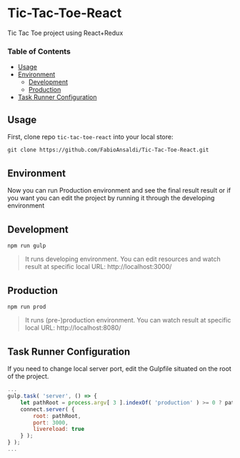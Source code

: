 # Tic-Tac-Toe-React
Tic Tac Toe project using React+Redux

### Table of Contents
-   [Usage](#usage)
-   [Environment](#environment)
    -   [Development](#development)
    -   [Production](#production)
- [Task Runner Configuration](#task-runner-configuration)

## Usage

First, clone repo `tic-tac-toe-react` into your local store:

```shell
git clone https://github.com/FabioAnsaldi/Tic-Tac-Toe-React.git
```
######

## Environment
Now you can run Production environment and see the final result result or if you want you can edit the project by running it through the developing environment

######

## Development

```shell
npm run gulp
```
> It runs developing environment. You can edit resources and watch result at specific local URL: http://localhost:3000/

######

## Production

```shell
npm run prod
```
> It runs (pre-)production environment. You can watch result at specific local URL: http://localhost:8080/

######

## Task Runner Configuration

If you need to change local server port, edit the Gulpfile situated on the root of the project.

```js
...
gulp.task( 'server', () => {
    let pathRoot = process.argv[ 3 ].indexOf( 'production' ) >= 0 ? paths.production.html : paths.develop.html;
    connect.server( {
        root: pathRoot,
        port: 3000,
        livereload: true
    } );
} );
...
```

######
